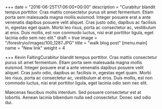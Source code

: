 +++
date = "2016-06-25T17:06:00+00:00"
description = "Curabitur blandit tempus porttitor. Cras mattis consectetur purus sit amet fermentum. Etiam porta sem malesuada magna mollis euismod. Integer posuere erat a ante venenatis dapibus posuere velit aliquet. Cras justo odio, dapibus ac facilisis in, egestas eget quam. Morbi leo risus, porta ac consectetur ac, vestibulum at eros. Duis mollis, est non commodo luctus, nisi erat porttitor ligula, eget lacinia odio sem nec elit."
draft = true
image = "/forestryio/images/100_1287.JPG"
title = "walk blog post"
[menu.main]
name = "New link"
weight = 4

+++
Kevin FaltingCurabitur blandit tempus porttitor. Cras mattis consectetur purus sit amet fermentum. Etiam porta sem malesuada magna mollis euismod. Integer posuere erat a ante venenatis dapibus posuere velit aliquet. Cras justo odio, dapibus ac facilisis in, egestas eget quam. Morbi leo risus, porta ac consectetur ac, vestibulum at eros. Duis mollis, est non commodo luctus, nisi erat porttitor ligula, eget lacinia odio sem nec elit.

Maecenas faucibus mollis interdum. Sed posuere consectetur est at lobortis. Aenean lacinia bibendum nulla sed consectetur. Donec sed odio dui.